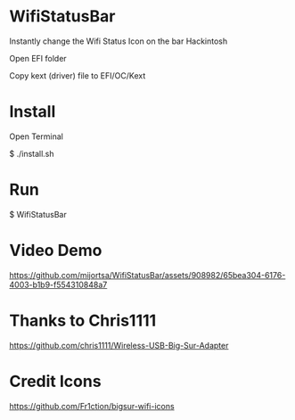# WifiStatusBar
Instantly change the Wifi Status Icon on the bar Hackintosh


Open EFI folder

Copy kext (driver) file to EFI/OC/Kext

#  Install
Open Terminal 

$ ./install.sh

# Run

$ WifiStatusBar


# Video Demo

https://github.com/mijortsa/WifiStatusBar/assets/908982/65bea304-6176-4003-b1b9-f554310848a7

# Thanks to Chris1111

https://github.com/chris1111/Wireless-USB-Big-Sur-Adapter
# Credit Icons 
https://github.com/Fr1ction/bigsur-wifi-icons
